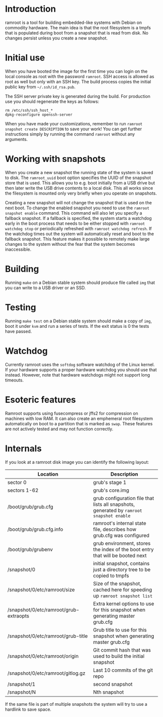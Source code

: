 # Introduction

ramroot is a tool for building embedded-like systems with Debian on
commodity hardware. The main idea is that the root filesystem is a
tmpfs that is populated during boot from a snapshot that is read from
disk. No changes persist unless you create a new snapshot.

# Initial use

When you have booted the image for the first time you can login on the
local console as root with the password `ramroot`. SSH access is
allowed as root as well but only with an SSH key. The build process
copies the initial public key from `~/.ssh/id_rsa.pub`.

The SSH server private key is generated during the build. For
production use you should regenerate the keys as follows:

```
rm /etc/ssh/ssh_host_*
dpkg-reconfigure openssh-server
```

When you have made your customizations, remember to run `ramroot
snapshot create DESCRIPTION` to save your work! You can get further
instructions simply by running the command `ramroot` without any
arguments.

# Working with snapshots

When you create a new snapshot the running state of the system is
saved to disk. The `ramroot_uuid` boot option specifies the UUID of
the snapshot store that is used. This allows you to e.g. boot
initially from a USB drive but then later write the USB drive contents
to a local disk. This all works since the filesystem is mounted only
very briefly when you operate on snapshots.

Creating a new snapshot will not change the snapshot that is used on
the next boot. To change the enabled snapshot you need to use the
`ramroot snapshot enable` command. This command will also let you
specify a fallback snapshot. If a fallback is specified, the system
starts a watchdog early in the boot process that needs to be either
stopped with `ramroot watchdog stop` or periodically refreshed with
`ramroot watchdog refresh`. If the watchdog times out the system will
automatically reset and boot to the fallback snapshot. This feature
makes it possible to remotely make large changes to the system without
the fear that the system becomes inaccessible.

# Building

Running `make` on a Debian stable system should produce file called
`img` that you can write to a USB driver or an SSD.

# Testing

Running `make test` on a Debian stable system should make a copy of
`img`, boot it under `kvm` and run a series of tests. If the exit
status is 0 the tests have passed.

# Watchdog

Currently ramroot uses the `softdog` software watchdog of the Linux
kernel. If your hardware supports a proper hardware watchdog you
should use that instead. However, note that hardware watchdogs might
not support long timeouts.

# Esoteric features

Ramroot supports using fusecompress or jffs2 for compression on
machines with low RAM. It can also create an emphemeral root
filesystem automatically on boot to a partition that is marked as
`swap`. These features are not actively tested and may not function
correctly.

# Internals

If you look at a ramroot disk image you can identify the following
layout:

| Location                               | Description                                                                                |
| -------------------------------------- | ------------------------------------------------------------------------------------------ |
| sector 0                               | grub's stage 1                                                                             |
| sectors 1-62                           | grub's core.img                                                                            |
| /boot/grub/grub.cfg                    | grub configuration file that lists all snapshots, generated by `ramroot snapshot enable`   |
| /boot/grub/grub.cfg.info               | ramroot's internal state file, describes how grub.cfg was configured                       | 
| /boot/grub/grubenv                     | grub environment, stores the index of the boot entry that will be booted next              |
| /snapshot/0                            | initial snapshot, contains just a directory tree to be copied to tmpfs                     |
| /snapshot/0/etc/ramroot/size           | Size of the snapshot, cached here for speeding up `ramroot snapshot list`                  |
| /snapshot/0/etc/ramroot/grub-extraopts | Extra kernel options to use for this snapshot when generating master grub.cfg              |
| /snapshot/0/etc/ramroot/grub-title     | Grub title to use for this snapshot when generating master grub.cfg                        |
| /snapshot/0/etc/ramroot/origin         | Git commit hash that was used to build the initial snapshot                                |
| /snapshot/0/etc/ramroot/gitlog.gz      | Last 10 commits of the git repo                                                            |
| /snapshot/1                            | second snapshot                                                                            |
| /snapshot/N                            | Nth snapshot                                                                               |

If the same file is part of multiple snapshots the system will try to
use a hardlink to save space.

